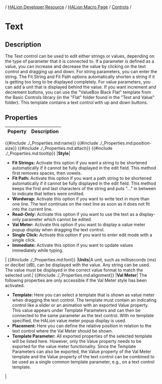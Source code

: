 / [HALion Developer Resource](../../HALion-Developer-Resource.md) / [HALion Macro Page](./HALion-Macro-Page.md) / [Controls](./Controls.md) /

# Text

## Description

The Text control can be used to edit either strings or values, depending on the type of parameter that it is connected to. If a parameter is defined as a value, you can increase and decrease the value by clicking on the text control and dragging up and down. For string parameters, you can enter the string. The Fit String and Fit Path options automatically shorten a string if it is getting too long to be displayed completely. For value parameters, you can add a unit that is displayed behind the value. If you want increment and decrement buttons, you can use the "ValueBox Black Flat" template from the Basic Controls library (in the "Flat" folder found in the "Text and Value" folder). This template contains a text control with up and down buttons.

## Properties

|Poperty|Description|
|:-|:-|
{{#include ./_Properties.md:name}}
{{#include ./_Properties.md:position-size}}
{{#include ./_Properties.md:attach}}
{{#include ./_Properties.md:tooltip}}
|**Style**|<ul><li>**Fit Strings:** Activate this option if you want a string to be shortened automatically if it cannot be fully displayed in the edit field. This method first removes spaces, then vowels.</li><li>**Fit Path:** Activate this option if you want a path string to be shortened automatically if it cannot be fully displayed in the edit field. This method keeps the first and last characters of the string and puts "..." in between to indicate that letters were omitted.</li><li>**Wordwrap:** Activate this option if you want to write text in more than one line. The text continues on the next line as soon as it does not fit into the current line.</li><li>**Read-Only:** Activate this option if you want to use the text as a display-only parameter which cannot be edited.</li><li>**Val Meter:** Activate this option if you want to display a value meter popup display when dragging the text control.</li><li>**Single Click:** Activate this option if you want to enter edit mode with a single click.</li><li>**Immediate:** Activate this option if you want to update values immediately while typing.</li></ul>|
{{#include ./_Properties.md:font}}
|**Units**|A unit, such as milliseconds (ms) or decibel (dB), can be displayed with the value. Any string can be used. The value must be displayed in the correct value format to match the selected unit.|
{{#include ./_Properties.md:alignment}}
|**Val Meter**| The following properties are only accessible if the Val Meter style has been activated.<ul><li>**Template:** Here you can select a template that is shown as value meter when dragging the text control. The template must contain an indicating control like a slider or an animation with an exported Value property. This value appears under Template Parameters and can then be connected to the same parameter as the text control. With no template specified, the HALion value meter popup display is used.</li><li>**Placement:** Here you can define the relative position in relation to the text control where the Val Meter should be shown.</li><li>**Template Parameter:** All exported properties of the selected template will be listed here. However, only the Value property needs to be exported for the value meter functionality. Since the Template Parameters can also be exported, the Value property of the Val Meter template and the Value property of the text control can be combined to be used as a single common template parameter, e.g., on a text control template. </li></ul>|
